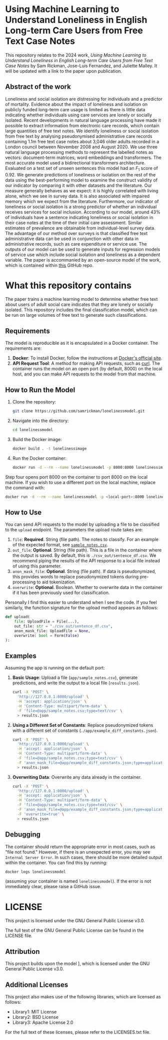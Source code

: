 # Using Machine Learning to Understand Loneliness in English Long-term Care Users from Free Text Case Notes

This repository relates to the 2024 work, _Using Machine Learning to Understand Loneliness in English Long-term Care Users from Free Text Case Notes_ by Sam Rickman, Jose-Luis Fernandez, and Juliette Malley. It will be updated with a link to the paper upon publication.

## Abstract of the work

Loneliness and social isolation are distressing for individuals and a predictor of mortality. Evidence about the impact of loneliness and isolation on publicly funded long-term care usage is limited as there is little data indicating whether individuals using care services are lonely or socially isolated. Recent developments in natural language processing have made it possible to extract information from electronic care records, which contain large quantities of free text notes. We identify loneliness or social isolation from free text by analysing pseudonymised administrative care records containing 1.1m free text case notes about 3,046 older adults recorded in a London council between November 2008 and August 2020. We use three natural language processing methods to represent the labelled notes as vectors: document-term matrices, word embeddings and transformers. The most accurate model used a bidirectional transformers architecture. Evaluated on a test set of unseen sentences this model had an $F_1$ score of 0.92. We generate predictions of loneliness or isolation on the rest of the data using the best-performing model to examine the construct validity of our indicator by comparing it with other datasets and the literature. Our measure generally behaves as we expect: it is highly correlated with living alone, which we see in survey data. It is also associated with impaired memory which we expect from the literature. Furthermore, our indicator of loneliness or social isolation is a strong predictor of whether an individual receives services for social inclusion. According to our model, around 43% of individuals have a sentence indicating loneliness or social isolation in their case notes at the time of their initial care assessment. Similar estimates of prevalence are obtainable from individual-level survey data. The advantage of our method over surveys is that classified free text administrative data can be used in conjunction with other data in administrative records, such as care expenditure or service use. The outputs of our model can be used to generate inputs for regression models of service use which include social isolation and loneliness as a dependent variable. The paper is accommanied by an open-source model of the work, which is contained within [this](https://github.com/samrickman/lonelinessmodel) GitHub repo.

# What this repository contains

The paper trains a machine learning model to determine whether free text about users of adult social care indicates that they are lonely or socially isolated. This repository includes the final classification model, which can be run on large volumes of free text to generate such classifications.

## Requirements

The model is reproducible as it is encapsulated in a Docker container. The requirements are:

1. **Docker**: To install Docker, follow the instructions at [Docker's official site](https://docs.docker.com/get-docker/).
2. **API Request Tool**: A method for making API requests, such as [curl](https://curl.se/). The container runs the model on an open port (by default, 8000) on the local host, and you can make API requests to the model from that machine.

## How to Run the Model

1. Clone the repository:
   ```sh
   git clone https://github.com/samrickman/lonelinessmodel.git
   ```
2. Navigate into the directory:
   ```sh
   cd lonelinessmodel
   ```
3. Build the Docker image:
   ```sh
   docker build . -t lonelinessimage
   ```
4. Run the Docker container:
   ```sh
   docker run -d --rm --name lonelinessmodel -p 8000:8000 lonelinessimage
   ```

Step four opens port 8000 on the container to port 8000 on the local machine. If you wish to use a different port on the local machine, replace the command with:

```sh
docker run -d --rm --name lonelinessmodel -p <local-port>:8000 lonelinessimage
```

## How to Use

You can send API requests to the model by uploading a file to be classified to the `upload` endpoint. The parameters the upload route takes are:

1. `file`: **Required**. String (file path). The notes to classify. For an example of the expected format, see [`sample_notes.csv`](./app/sample_notes.csv).
2. `out_file`: **Optional**. String (file path). This is a file in the container where the output is saved. By default, this is `./csv_out/sentence_df.csv`. We recommend piping the results of the API response to a local file instead of using this parameter.
3. `anon_mask_file`: **Optional**. String (file path). If data is pseudonymized, this provides words to replace pseudonymized tokens during pre-processing to aid tokenization.
4. `overwrite`: **Optional**. Boolean. Whether to overwrite data in the container if it has been previously used for classification.

Personally I find this easier to understand when I see the code. If you feel similarly, the function signature for the upload method appears as follows:

```python
def upload(
    file: UploadFile = File(...),
    out_file: str = "./csv_out/sentence_df.csv",
    anon_mask_file: UploadFile = None,
    overwrite: bool = Form(False)
):
```

## Examples

Assuming the app is running on the default port:

1. **Basic Usage**: Upload a file (`app/sample_notes.csv`), generate predictions, and write the output to a local file (`results.json`).

   ```sh
   curl -X 'POST' \
     'http://127.0.0.1:8000/upload' \
     -H 'accept: application/json' \
     -H 'Content-Type: multipart/form-data' \
     -F 'file=@app/sample_notes.csv;type=text/csv' \
     > results.json
   ```

2. **Using a Different Set of Constants**: Replace pseudonymized tokens with a different set of constants (`./app/example_diff_constants.json`).

   ```sh
   curl -X 'POST' \
     'http://127.0.0.1:8000/upload' \
     -H 'accept: application/json' \
     -H 'Content-Type: multipart/form-data' \
     -F 'file=@app/sample_notes.csv;type=text/csv' \
     -F 'anon_mask_file=@app/example_diff_constants.json;type=application/json' \
     > results.json
   ```

3. **Overwriting Data**: Overwrite any data already in the container.

   ```sh
   curl -X 'POST' \
     'http://127.0.0.1:8000/upload' \
     -H 'accept: application/json' \
     -H 'Content-Type: multipart/form-data' \
     -F 'file=@app/sample_notes.csv;type=text/csv' \
     -F 'anon_mask_file=@app/example_diff_constants.json;type=application/json' \
     -F 'overwrite=true' \
     > results.json
   ```

## Debugging

The container should return the appropriate error in most cases, such as "file not found." However, if there is an unexpected error, you may see `Internal Server Error`. In such cases, there should be more detailed output within the container. You can find this by running:

```sh
docker logs lonelinessmodel
```

(assuming your container is named `lonelinessmodel`). If the error is not immediately clear, please raise a GitHub issue.

# LICENSE

This project is licensed under the GNU General Public License v3.0.

The full text of the GNU General Public License can be found in the LICENSE file.

## Attribution

This project builds upon the model ], which is licensed under the GNU General Public License v3.0.

## Additional Licenses

This project also makes use of the following libraries, which are licensed as follows:

- Library1: MIT License
- Library2: BSD License
- Library3: Apache License 2.0

For the full text of these licenses, please refer to the LICENSES.txt file.